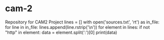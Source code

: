 # cam-2
Repository for CAM2 Project
lines = []
with open('sources.txt', 'rt') as in_file:
    for line in in_file:
        lines.append(line.rstrip('\n'))
for element in lines:
    if not "http" in element:
        data = element.split(':')[0]
        print(data)
